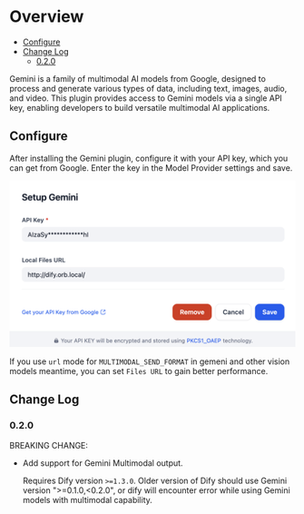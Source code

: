 # Overview

- [Configure](#configure)
- [Change Log](#change-log)
  - [0.2.0](#020)

Gemini is a family of multimodal AI models from Google, designed to process and generate various types of data, including text, images, audio, and video. This plugin provides access to Gemini models via a single API key, enabling developers to build versatile multimodal AI applications.

## Configure
After installing the Gemini plugin, configure it with your API key, which you can get from Google. Enter the key in the Model Provider settings and save.

![](./_assets/gemini-01.png)

If you use `url` mode for `MULTIMODAL_SEND_FORMAT` in gemeni and other vision models meantime, you can set `Files URL` to gain better performance.

## Change Log

### 0.2.0

BREAKING CHANGE:

- Add support for Gemini Multimodal output.

  Requires Dify version `>=1.3.0`. Older version of Dify should use Gemini version 
  ">=0.1.0,<0.2.0", or dify will encounter error while using Gemini models with multimodal
  capability.

